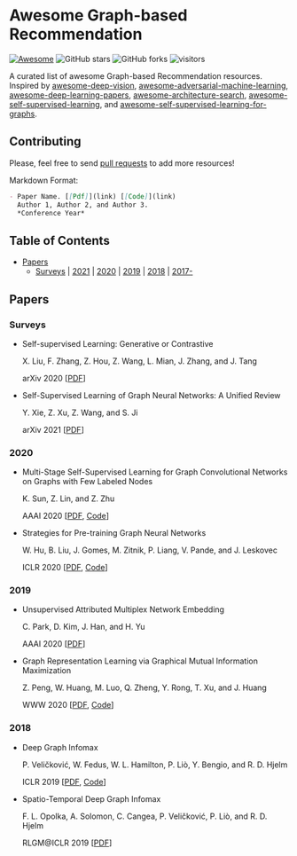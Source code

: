 # Awesome Graph-based Recommendation

 [![Awesome](https://awesome.re/badge.svg)](https://awesome.re) ![GitHub stars](https://img.shields.io/github/stars/SXKDZ/awesome-self-supervised-learning-for-graphs?color=yellow)  ![GitHub forks](https://img.shields.io/github/forks/SXKDZ/awesome-self-supervised-learning-for-graphs?color=green&label=Fork)  ![visitors](https://visitor-badge.glitch.me/badge?page_id=SXKDZ.awesome-self-supervised-learning-for-graphs)

A curated list of awesome Graph-based Recommendation resources. Inspired by [awesome-deep-vision](https://github.com/kjw0612/awesome-deep-vision), [awesome-adversarial-machine-learning](https://github.com/yenchenlin/awesome-adversarial-machine-learning), [awesome-deep-learning-papers](https://github.com/terryum/awesome-deep-learning-papers), [awesome-architecture-search](https://github.com/markdtw/awesome-architecture-search), [awesome-self-supervised-learning](https://github.com/jason718/awesome-self-supervised-learning), and [awesome-self-supervised-learning-for-graphs](https://github.com/SXKDZ/awesome-self-supervised-learning-for-graphs).

## Contributing

Please, feel free to send [pull requests](https://github.com/juyongjiang/awesome-graph-based-recommendation/pulls) to add more resources!

Markdown Format:

```markdown
- Paper Name. [[Pdf]](link) [[Code]](link)
  Author 1, Author 2, and Author 3. 
  *Conference Year*
```

## Table of Contents

* [Papers](#papers)
  * [Surveys](#surveys) | [2021](#2021) | [2020](#2020) | [2019](#2019) | [2018](#2018) | [2017-](#2017-)

## Papers

### Surveys

* Self-supervised Learning: Generative or Contrastive

  X. Liu, F. Zhang, Z. Hou, Z. Wang, L. Mian, J. Zhang, and J. Tang

  arXiv 2020  [[PDF](https://arxiv.org/abs/2006.08218)]
* Self-Supervised Learning of Graph Neural Networks: A Unified Review

  Y. Xie, Z. Xu, Z. Wang, and S. Ji
  
  arXiv 2021  [[PDF](https://arxiv.org/abs/2102.10757)]

### 2020
* Multi-Stage Self-Supervised Learning for Graph Convolutional Networks on Graphs with Few Labeled Nodes

  K. Sun, Z. Lin, and Z. Zhu

  AAAI 2020  [[PDF](https://aaai.org/ojs/index.php/AAAI/article/view/6048/5904), [Code](https://github.com/datake/M3S)]


* Strategies for Pre-training Graph Neural Networks

  W. Hu, B. Liu, J. Gomes, M. Zitnik, P. Liang, V. Pande, and J. Leskovec

  ICLR 2020  [[PDF](https://openreview.net/forum?id=HJlWWJSFDH), [Code](https://github.com/snap-stanford/pretrain-gnns/)]

### 2019

* Unsupervised Attributed Multiplex Network Embedding

  C. Park, D. Kim, J. Han, and H. Yu
  
  AAAI 2020  [[PDF](https://aaai.org/ojs/index.php/AAAI/article/view/5985)]

* Graph Representation Learning via Graphical Mutual Information Maximization

  Z. Peng, W. Huang, M. Luo, Q. Zheng, Y. Rong, T. Xu, and J. Huang

  WWW 2020  [[PDF](https://dl.acm.org/doi/10.1145/3366423.3380112), [Code](https://github.com/zpeng27/GMI)]

### 2018
* Deep Graph Infomax

  P. Veličković, W. Fedus, W. L. Hamilton, P. Liò, Y. Bengio, and R. D. Hjelm

  ICLR 2019  [[PDF](https://openreview.net/forum?id=rklz9iAcKQ), [Code](https://github.com/PetarV-/DGI)]


* Spatio-Temporal Deep Graph Infomax

  F. L. Opolka, A. Solomon, C. Cangea, P. Veličković, P. Liò, and R. D. Hjelm

  RLGM@ICLR 2019  [[PDF](https://arxiv.org/abs/1904.06316)]

